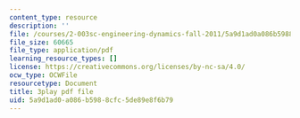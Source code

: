 ```yaml
---
content_type: resource
description: ''
file: /courses/2-003sc-engineering-dynamics-fall-2011/5a9d1ad0a086b5988cfc5de89e8f6b79_QYP-oC1kP_s.pdf
file_size: 60665
file_type: application/pdf
learning_resource_types: []
license: https://creativecommons.org/licenses/by-nc-sa/4.0/
ocw_type: OCWFile
resourcetype: Document
title: 3play pdf file
uid: 5a9d1ad0-a086-b598-8cfc-5de89e8f6b79
---
```


